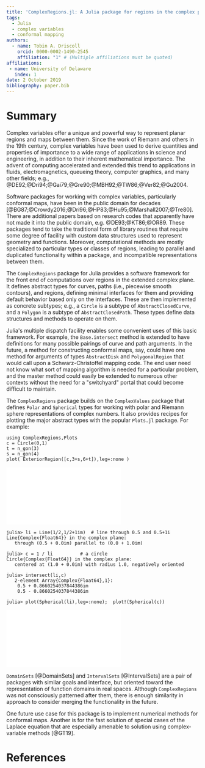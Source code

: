 ```yaml
---
title: 'ComplexRegions.jl: A Julia package for regions in the complex plane'
tags:
  - Julia
  - complex variables
  - conformal mapping
authors:
  - name: Tobin A. Driscoll
    orcid: 0000-0002-1490-2545
    affiliation: "1" # (Multiple affiliations must be quoted)
affiliations:
 - name: University of Delaware
   index: 1
date: 2 October 2019
bibliography: paper.bib
---
```


# Summary

Complex variables offer a unique and powerful way to represent planar regions and maps between them. Since the work of Riemann and others in the 19th century, complex variables have been used to derive quantities and properties of importance to a wide range of applications in science and engineering, in addition to their inherent mathematical importance. The advent of computing accelerated and extended this trend to applications in fluids, electromagnetics, queueing theory, computer graphics, and many other fields; e.g., @DE92;@Dri94;@Gai79;@Gre90;@MBH92;@TW86;@Ver82;@Gu2004.

Software packages for working with complex variables, particularly conformal maps, have been in the public domain for decades [@BG87;@Crowdy2016;@Dri96;@HP83;@Hu95;@Marshall2007;@Tre80]. There are additional papers based on research codes that apparently have not made it into the public domain, e.g. @DE93;@KT86;@OR89. These packages tend to take the traditional form of library routines that require some degree of facility with custom data structures used to represent geometry and functions. Moreover, computational methods are mostly specialized to particular types or classes of regions, leading to parallel and duplicated functionality within a package, and incompatible representations between them.

The `ComplexRegions` package for Julia provides a software framework for the front end of computations over regions in the extended complex plane. It defines abstract types for curves, paths (i.e., piecewise smooth contours), and regions, defining minimal interfaces for them and providing default behavior based only on the interfaces. These are then implemented as concrete subtypes; e.g., a `Circle` is a subtype of `AbstractClosedCurve`, and a `Polygon` is a subtype of `AbstractClosedPath`. These types define data structures and methods to operate on them.

Julia's multiple dispatch facility enables some convenient uses of this basic framework. For example, the `Base.intersect` method is extended to have definitions for many possible pairings of curve and path arguments. In the future, a method for constructing conformal maps, say, could have one method for arguments of types `AbstractDisk` and `PolygonalRegion` that would call upon a Schwarz-Christoffel mapping code. The end user need not know what sort of mapping algorithm is needed for a particular problem, and the master method could easily be extended to numerous other contexts without the need for a "switchyard" portal that could become difficult to maintain.

The `ComplexRegions` package builds on the `ComplexValues` package that defines `Polar` and `Spherical` types for working with polar and Riemann sphere representations of complex numbers. It also provides recipes for plotting the major abstract types with the popular `Plots.jl` package. For example:
```
using ComplexRegions,Plots
c = Circle(0,1)
t = n_gon(3)
s = n_gon(4)
plot( ExteriorRegion([c,3+s,6+t]),leg=:none )
```
![A multiply connected exterior region](triple.pdf)

```
julia> li = Line(1/2,1/2+1im)  # line through 0.5 and 0.5+1i
Line{Complex{Float64}} in the complex plane:
   through (0.5 + 0.0im) parallel to (0.0 + 1.0im)

julia> c = 1 / li          # a circle
Circle{Complex{Float64}} in the complex plane:
   centered at (1.0 + 0.0im) with radius 1.0, negatively oriented

julia> intersect(li,c)
   2-element Array{Complex{Float64},1}:
    0.5 + 0.8660254037844386im
    0.5 - 0.8660254037844386im

julia> plot(Spherical(li),leg=:none);  plot!(Spherical(c))
```
![Line and circle on the Riemann sphere](line_circle.pdf)

`DomainSets` [@DomainSets] and `IntervalSets` [@IntervalSets] are a pair of packages with similar goals and interface, but oriented toward the representation of function domains in real spaces. Although `ComplexRegions` was not consciously patterned after them, there is enough similarity in approach to consider merging the functionality in the future.

One future use case for this package is to implement numerical methods for conformal maps. Another is for the fast solution of special cases of the Laplace equation that are especially amenable to solution using complex-variable methods [@GT19]. 

# References
